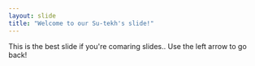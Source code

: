 ```yaml
---
layout: slide
title: "Welcome to our Su-tekh's slide!"
---
```

This is the best slide if you're comaring slides..
Use the left arrow to go back!